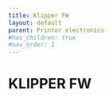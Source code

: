 ```yaml
---
title: Klipper FW
layout: default
parent: Printer electronics
#has_children: true
#nav_order: 1
---
```

# KLIPPER FW
